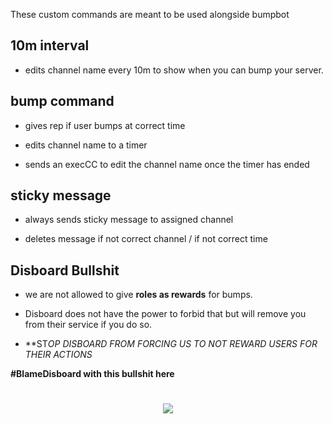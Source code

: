 





These custom commands are meant to be used alongside bumpbot

## 10m interval

- edits channel name every 10m to show when you can bump your server.

## bump command

- gives rep if user bumps at correct time

- edits channel name to a timer

- sends an execCC to edit the channel name once the timer has ended

## sticky message

- always sends sticky message to assigned channel

- deletes message if not correct channel / if not correct time

## Disboard Bullshit
- we are not allowed to give __roles as rewards__ for bumps.  

- Disboard does not have the power to forbid that but will remove you from their service if you do so.

- **ST*OP DISBOARD FROM FORCING US TO NOT REWARD USERS FOR THEIR ACTIONS*

**#BlameDisboard with this bullshit here**


<h1 align="center"><img src="https://i.imgur.com/WUL0zgc.png"></img></h1>






